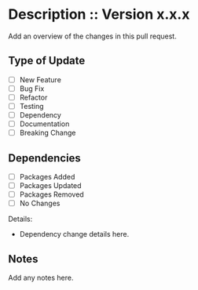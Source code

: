 # Description :: Version x.x.x

Add an overview of the changes in this pull request.

## Type of Update

- [ ] New Feature
- [ ] Bug Fix
- [ ] Refactor
- [ ] Testing
- [ ] Dependency
- [ ] Documentation
- [ ] Breaking Change

## Dependencies

- [ ] Packages Added
- [ ] Packages Updated
- [ ] Packages Removed
- [ ] No Changes

Details:

- Dependency change details here.

## Notes

Add any notes here.
